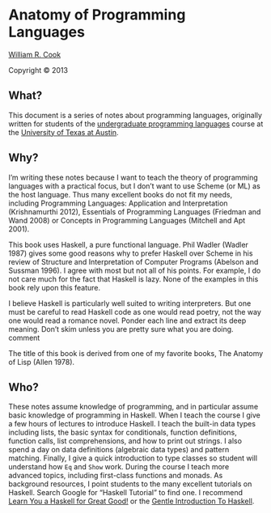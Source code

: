# Anatomy of Programming Languages

[William R. Cook][wcook]

Copyright &copy; 2013

## What?

This document is a series of notes about programming languages, originally
written for students of the [undergraduate programming languages][cs345] course
at the [University of Texas at Austin][ut].

## Why?

I’m writing these notes because I want to teach the theory of programming
languages with a practical focus, but I don’t want to use Scheme (or ML) as the
host language. Thus many excellent books do not fit my needs, including
Programming Languages: Application and Interpretation (Krishnamurthi 2012),
Essentials of Programming Languages (Friedman and Wand 2008) or Concepts in
Programming Languages (Mitchell and Apt 2001).

This book uses Haskell, a pure functional language. Phil Wadler (Wadler 1987)
gives some good reasons why to prefer Haskell over Scheme in his review of
Structure and Interpretation of Computer Programs (Abelson and Sussman 1996). I
agree with most but not all of his points. For example, I do not care much for
the fact that Haskell is lazy. None of the examples in this book rely upon this
feature.

I believe Haskell is particularly well suited to writing interpreters. But one
must be careful to read Haskell code as one would read poetry, not the way one
would read a romance novel. Ponder each line and extract its deep meaning. Don’t
skim unless you are pretty sure what you are doing. comment

The title of this book is derived from one of my favorite books, The Anatomy of
Lisp (Allen 1978).

## Who?

These notes assume knowledge of programming, and in particular assume basic
knowledge of programming in Haskell. When I teach the course I give a few hours
of lectures to introduce Haskell. I teach the built-in data types including
lists, the basic syntax for conditionals, function definitions, function calls,
list comprehensions, and how to print out strings. I also spend a day on data
definitions (algebraic data types) and pattern matching. Finally, I give a quick
introduction to type classes so student will understand how `Eq` and `Show`
work.  During the course I teach more advanced topics, including first-class
functions and monads. As background resources, I point students to the many
excellent tutorials on Haskell. Search Google for “Haskell Tutorial” to find
one. I recommend [Learn You a Haskell for Great Good!][lyah] or the [Gentle
Introduction To Haskell][gith].

[wcook]: https://www.cs.utexas.edu/~wcook/
[cs345]: https://www.cs.utexas.edu/~wcook/Courses/345/
[ut]: https://www.utexas.edu/
[lyah]: http://learnyouahaskell.com/
[gith]: http://www.haskell.org/tutorial/
